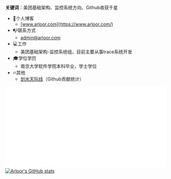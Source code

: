 **关键词**：美团基础架构、监控系统方向、Github收获千星

- :book:个人博客
  - [www.arloor.com](https://www.arloor.com/)
- :mailbox_with_no_mail:联系方式
  - admin@arloor.com
- :computer:工作
  - 美团基础架构-监控系统组，目前主要从事trace系统开发
- :mortar_board:学位学历
  - 南京大学软件学院本科毕业，学士学位 
- :fire:其他
  - [划水天际线](https://skyline.github.com/arloor/2022?annotation0=2022-04-01,2022-04-25,%E5%B7%A5%E4%BD%9C%E9%87%8F%E4%B8%8D%E9%A5%B1%E5%92%8C%EF%BC%81%F0%9F%98%81)（Github贡献统计） 

![Metrics](/github-metrics.svg)
[![Arloor's GitHub stats](https://github-readme-stats.vercel.app/api?username=arloor)](https://github.com/anuraghazra/github-readme-stats)

